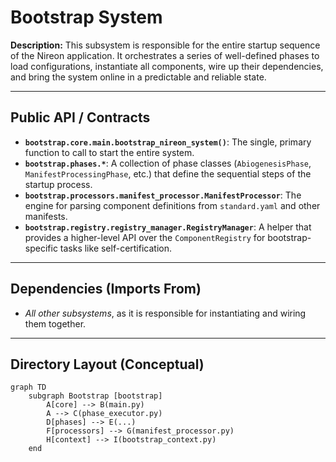 ﻿# Bootstrap System

**Description:** This subsystem is responsible for the entire startup sequence of the Nireon application. It orchestrates a series of well-defined phases to load configurations, instantiate all components, wire up their dependencies, and bring the system online in a predictable and reliable state.

---

## Public API / Contracts

- **`bootstrap.core.main.bootstrap_nireon_system()`**: The single, primary function to call to start the entire system.
- **`bootstrap.phases.*`**: A collection of phase classes (`AbiogenesisPhase`, `ManifestProcessingPhase`, etc.) that define the sequential steps of the startup process.
- **`bootstrap.processors.manifest_processor.ManifestProcessor`**: The engine for parsing component definitions from `standard.yaml` and other manifests.
- **`bootstrap.registry.registry_manager.RegistryManager`**: A helper that provides a higher-level API over the `ComponentRegistry` for bootstrap-specific tasks like self-certification.

---

## Dependencies (Imports From)

- *All other subsystems*, as it is responsible for instantiating and wiring them together.

---

## Directory Layout (Conceptual)

```mermaid
graph TD
    subgraph Bootstrap [bootstrap]
        A[core] --> B(main.py)
        A --> C(phase_executor.py)
        D[phases] --> E(...)
        F[processors] --> G(manifest_processor.py)
        H[context] --> I(bootstrap_context.py)
    end
```

